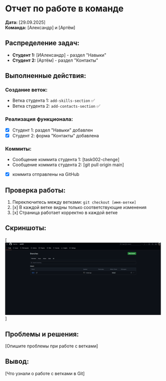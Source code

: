 # Отчет по работе в команде

**Дата:** [29.09.2025]  
**Команда:** [Александр] и [Артём]

## Распределение задач:
- **Студент 1:** [ИАлександр] - раздел "Навыки"
- **Студент 2:** [Артём] - раздел "Контакты"

## Выполненные действия:

### Создание веток:
- Ветка студента 1: `add-skills-section` ✅
- Ветка студента 2: `add-contacts-section` ✅

### Реализация функционала:
- [x] Студент 1: раздел "Навыки" добавлен
- [x] Студент 2: форма "Контакты" добавлена

### Коммиты:
- Сообщение коммита студента 1: [task002-chenge]
- Сообщение коммита студента 2: [git pull origin main]
- [x] коммита отправлены на GitHub

## Проверка работы:
1. Переключитесь между ветками: `git checkout [имя-ветки]`
2. [x] В каждой ветке видны только соответствующие изменения
3. [x] Страница работает корректно в каждой ветке

## Скриншоты:
[![alt text](image-2.png)]

## Проблемы и решения:
[Опишите проблемы при работе с ветками]

## Вывод:
[Что узнали о работе с ветками в Git]